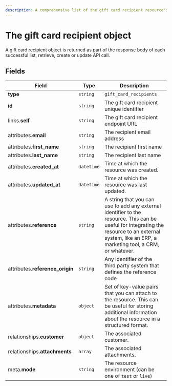 ```yaml
---
description: A comprehensive list of the gift card recipient resource's attributes and relationships.
---
```


# The gift card recipient object

A gift card recipient object is returned as part of the response body of each successful list, retrieve, create or update API call.

## Fields

| Field          | Type     | Description                                  |
| -------------- | -------- | -------------------------------------------- |
| **type**       | `string` | `gift_card_recipients`                        |
| **id**         | `string` | The gift card recipient unique identifier  |
| links.**self** | `string` | The gift card recipient endpoint URL       |
| attributes.**email** | `string` | The recipient email address |
| attributes.**first_name** | `string` | The recipient first name |
| attributes.**last_name** | `string` | The recipient last name |
| attributes.**created_at** | `datetime` | Time at which the resource was created. |
| attributes.**updated_at** | `datetime` | Time at which the resource was last updated. |
| attributes.**reference** | `string` | A string that you can use to add any external identifier to the resource. This can be useful for integrating the resource to an external system, like an ERP, a marketing tool, a CRM, or whatever. |
| attributes.**reference_origin** | `string` | Any identifier of the third party system that defines the reference code |
| attributes.**metadata** | `object` | Set of key-value pairs that you can attach to the resource. This can be useful for storing additional information about the resource in a structured format. |
| relationships.**customer** | `object` | The associated customer. |
| relationships.**attachments** | `array` | The associated attachments. |
| meta.**mode** | `string` | The resource environment \(can be one of `test` or `live`\) |

